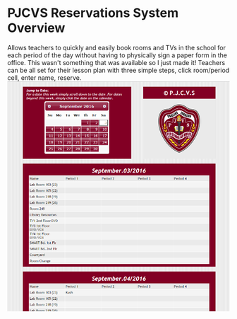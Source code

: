 # PJCVS Reservations System Overview
Allows teachers to quickly and easily book rooms and TVs in the school for each period of the day without having to physically sign a paper form in the office. This wasn't something that was available so I just made it!
Teachers can be all set for their lesson plan with three simple steps, click room/period cell, enter name, reserve.
![Reservation System](https://github.com/kushp/PJCVSReservationsSystem/blob/master/images/PJRes1.png?raw=true)
